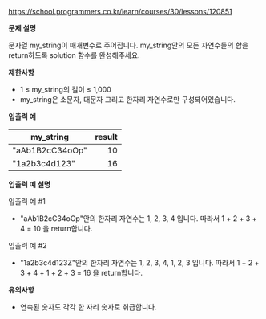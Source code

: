 https://school.programmers.co.kr/learn/courses/30/lessons/120851

**문제 설명**

문자열 my_string이 매개변수로 주어집니다. my_string안의 모든 자연수들의 합을 return하도록 solution 함수를 완성해주세요.

**제한사항**

- 1 ≤ my_string의 길이 ≤ 1,000
- my_string은 소문자, 대문자 그리고 한자리 자연수로만 구성되어있습니다.

**입출력 예**

| my_string       | 	result |
|-----------------|--------:|
| "aAb1B2cC34oOp" |     	10 |
| "1a2b3c4d123"   |     	16 |

**입출력 예 설명**

입출력 예 #1

- "aAb1B2cC34oOp"안의 한자리 자연수는 1, 2, 3, 4 입니다. 따라서 1 + 2 + 3 + 4 = 10 을 return합니다.

입출력 예 #2

- "1a2b3c4d123Z"안의 한자리 자연수는 1, 2, 3, 4, 1, 2, 3 입니다. 따라서 1 + 2 + 3 + 4 + 1 + 2 + 3 = 16 을 return합니다.

**유의사항**

- 연속된 숫자도 각각 한 자리 숫자로 취급합니다.